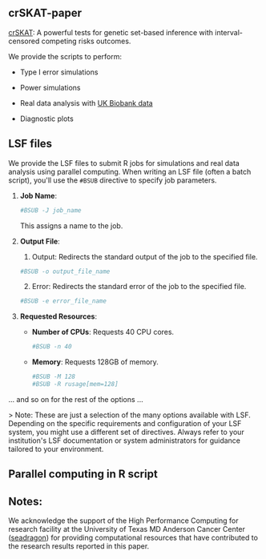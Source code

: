 ## crSKAT-paper

[crSKAT](https://github.com/zhichaoxu04/crSKAT): A powerful tests for genetic set-based inference with interval-censored competing risks outcomes.

We provide the scripts to perform:

- Type I error simulations

- Power simulations

- Real data analysis with [UK Biobank data](https://www.ukbiobank.ac.uk)

- Diagnostic plots


## LSF files
We provide the LSF files to submit R jobs for simulations and real data analysis using parallel computing. 
When writing an LSF file (often a batch script), you'll use the `#BSUB` directive to specify job parameters.

1. **Job Name**:
   ```bash
   #BSUB -J job_name
   ```
   This assigns a name to the job.

2. **Output File**:
   1. Output: Redirects the standard output of the job to the specified file.
   ```bash
   #BSUB -o output_file_name
   ```
   2. Error: Redirects the standard error of the job to the specified file.
   ```bash
   #BSUB -e error_file_name
   ```

6. **Requested Resources**:
   - **Number of CPUs**: Requests 40 CPU cores.
     ```bash
     #BSUB -n 40
     ```
   - **Memory**: Requests 128GB of memory.
     ```bash
     #BSUB -M 128
     #BSUB -R rusage[mem=128]
     ```

... and so on for the rest of the options ...

\> Note: These are just a selection of the many options available with LSF. Depending on the specific requirements and configuration of your LSF system, you might use a different set of directives. Always refer to your institution's LSF documentation or system administrators for guidance tailored to your environment.

## Parallel computing in R script

## Notes:

We acknowledge the support of the High Performance Computing for research facility at the University of Texas MD Anderson Cancer Center ([seadragon](https://fuc.readthedocs.io/en/latest/seadragon.html)) for providing computational resources that have contributed to the research results reported in this paper.

